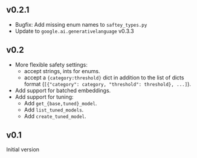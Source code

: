 ## v0.2.1

- Bugfix: Add missing enum names to `saftey_types.py`
- Update to `google.ai.generativelanguage` v0.3.3 

## v0.2

- More flexible safety settings: 
  - accept strings, ints for enums.
  - accept a `{category:threshold}` dict in addition to the
    list of dicts format (`[{"category": category, "threshold": threshold}, ...]`).
- Add support for batched embeddings.
- Add support for tuning:
  - Add `get_{base,tuned}_model`.
  - Add `list_tuned_models`.
  - Add `create_tuned_model`.

## v0.1

Initial version